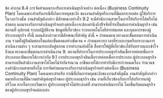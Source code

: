 ข้อ
คำถาม
8.4 การจัดทำแผนรองรับการดำเนินธุรกิจอย่าง
ต่อเนื่อง (Business Continuity Plan)
โดยเฉพาะสำหรับกรณีที่เกิดการหยุดชะงัก
ของงานสำคัญหรืองานที่มีผลกระทบต่อ
ผู้ใช้บริการในวงกว้างนั้น งานสำคัญดังกล่าว
มีลักษณะอย่างไร
9.2
จะมีสำนักงานสาขาในการให้บริการได้หรือไม่
คําตอบ
แผนรองรับการดำเนินธุรกิจอย่างต่อเนื่องจะต้องคำนึงถึงปัจจัยที่จำเป็นต่อการดำเนินธุรกิจ เช่น สถานที่
อุปกรณ์ ระบบปฏิบัติงาน ข้อมูลที่เกี่ยวข้อง ระบบเทคโนโลยีสารสนเทศ และบุคลากรของผู้ประกอบธุรกิจ
ทั้งนี้ แผนดังกล่าวควรมีลักษณะที่สำคัญ ดังนี้
• กำหนดแนวทางและขั้นตอนการดำเนินงาน รวมทั้งผู้รับผิดชอบในแต่ละขั้นตอนอย่างชัดเจน
• กําหนดระยะเวลาที่ระบบงานหรือกระบวนการดำเนินงานต่าง ๆ จะสามารถกลับสู่สภาพ
การทำงานปกติได้
สื่อสารให้ผู้ที่เกี่ยวข้องได้รับทราบและเข้าใจถึงแนวทางและขั้นตอนการดำเนินงาน
9. สถานที่ทําการในการประกอบธุรกิจสินเชื่อรายย่อยเพื่อการประกอบอาชีพภายใต้การกำกับ
9.1 การประกอบธุรกิจสินเชื่อรายย่อยเพื่อการประกอบ ผู้ประกอบธุรกิจสามารถเปิดสำนักงานสาขาได้โดยไม่จำกัดจำนวน
อาชีพภายใต้การทํากับมีการกำาหนดเรื่อง
จํานวนของสํานักงานสาขาหรือไม่
การจัดทําแผนรองรับการดำเนินธุรกิจอย่างต่อเนื่อง (Business Continuity Plan) โดยเฉพาะสำหรับ
กรณีที่เกิดการหยุดชะงักของงานสำคัญนั้น งานสำคัญดังกล่าวหมายถึงงานที่มีความสำคัญต่อธุรกิจของ
ผู้ประกอบธุรกิจ เช่น งานที่เกี่ยวข้องกับการให้บริการแก่ผู้บริโภค
หากในระยะเริ่มแรก ผู้ประกอบธุรกิจไม่ประสงค์ที่ สามารถดำเนินการได้ โดยขึ้นกับแผนธุรกิจของผู้ประกอบธุรกิจแต่ละแห่ง
